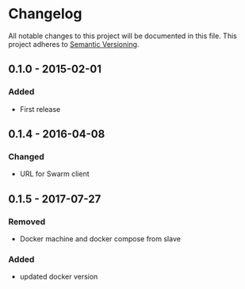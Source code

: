# Changelog

All notable changes to this project will be documented in this file.
This project adheres to [Semantic Versioning](http://semver.org/).

## 0.1.0 - 2015-02-01
### Added
- First release

## 0.1.4 - 2016-04-08
### Changed
- URL for Swarm client

## 0.1.5 - 2017-07-27
### Removed
- Docker machine and docker compose from slave
### Added
- updated docker version
